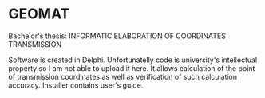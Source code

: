 # GEOMAT
Bachelor's thesis: INFORMATIC ELABORATION OF COORDINATES TRANSMISSION

Software is created in Delphi. Unfortunatelly code is university's intellectual property so I am not able to upload it here.
It allows calculation of the point of transmission coordinates as well as verification of such calculation accuracy. 
Installer contains user's guide.

